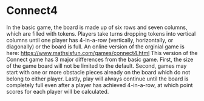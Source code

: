 # Connect4
In the basic game, the board is made up of six rows and seven columns, which are filled with tokens. 
Players take turns dropping tokens into vertical columns until one player has 4-in-a-row (vertically, horizontally, or diagonally) or the board is full.
An online version of the orginial game is here: https://www.mathsisfun.com/games/connect4.html
This version of the Connect game has 3 major differences from the basic game. First, the size of the game board will not be limited to the default. Second, games may start with one or more obstacle pieces already on the board which do not belong to either player. Lastly, play will always continue until the board is completely full even after a player has achieved 4-in-a-row, at which point scores for each player will be calculated.
